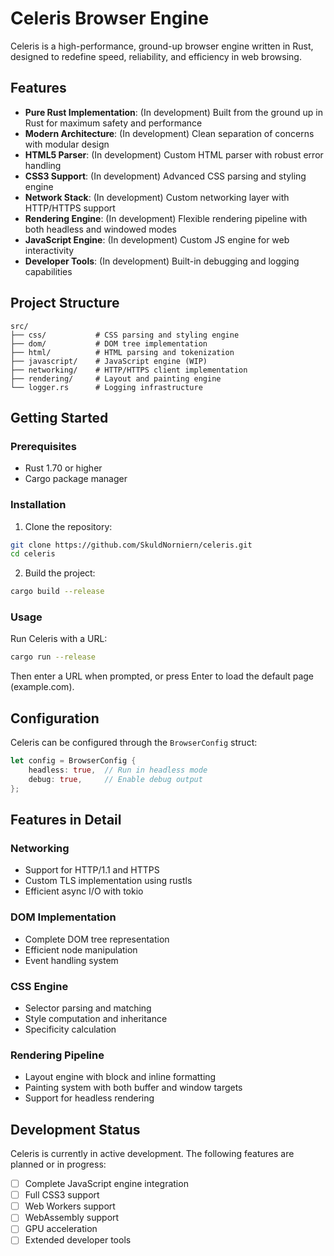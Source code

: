 # Celeris Browser Engine

Celeris is a high-performance, ground-up browser engine written in Rust, designed to redefine speed, reliability, and efficiency in web browsing.

## Features

- **Pure Rust Implementation**: (In development) Built from the ground up in Rust for maximum safety and performance
- **Modern Architecture**: (In development) Clean separation of concerns with modular design
- **HTML5 Parser**: (In development) Custom HTML parser with robust error handling
- **CSS3 Support**: (In development) Advanced CSS parsing and styling engine
- **Network Stack**: (In development) Custom networking layer with HTTP/HTTPS support
- **Rendering Engine**: (In development) Flexible rendering pipeline with both headless and windowed modes
- **JavaScript Engine**: (In development) Custom JS engine for web interactivity
- **Developer Tools**: (In development) Built-in debugging and logging capabilities

## Project Structure

```
src/
├── css/           # CSS parsing and styling engine
├── dom/           # DOM tree implementation
├── html/          # HTML parsing and tokenization
├── javascript/    # JavaScript engine (WIP)
├── networking/    # HTTP/HTTPS client implementation
├── rendering/     # Layout and painting engine
└── logger.rs      # Logging infrastructure
```

## Getting Started

### Prerequisites

- Rust 1.70 or higher
- Cargo package manager

### Installation

1. Clone the repository:
```bash
git clone https://github.com/SkuldNorniern/celeris.git
cd celeris
```

2. Build the project:
```bash
cargo build --release
```

### Usage

Run Celeris with a URL:
```bash
cargo run --release
```

Then enter a URL when prompted, or press Enter to load the default page (example.com).

## Configuration

Celeris can be configured through the `BrowserConfig` struct:

```rust
let config = BrowserConfig {
    headless: true,  // Run in headless mode
    debug: true,     // Enable debug output
};
```

## Features in Detail

### Networking

- Support for HTTP/1.1 and HTTPS
- Custom TLS implementation using rustls
- Efficient async I/O with tokio

### DOM Implementation

- Complete DOM tree representation
- Efficient node manipulation
- Event handling system

### CSS Engine

- Selector parsing and matching
- Style computation and inheritance
- Specificity calculation

### Rendering Pipeline

- Layout engine with block and inline formatting
- Painting system with both buffer and window targets
- Support for headless rendering

## Development Status

Celeris is currently in active development. The following features are planned or in progress:

- [ ] Complete JavaScript engine integration
- [ ] Full CSS3 support
- [ ] Web Workers support
- [ ] WebAssembly support
- [ ] GPU acceleration
- [ ] Extended developer tools
